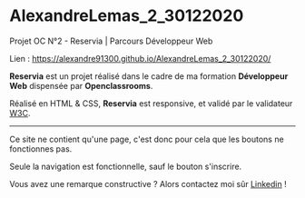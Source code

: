 # AlexandreLemas_2_30122020
Projet OC N°2 - Reservia | Parcours Développeur Web

Lien : https://alexandre91300.github.io/AlexandreLemas_2_30122020/

**Reservia** est un projet réalisé dans le cadre de ma formation **Développeur Web** dispensée par **Openclassrooms**.

Réalisé en HTML & CSS, **Reservia** est responsive, et validé par le validateur [W3C](https://validator.w3.org/).

----------

Ce site ne contient qu'une page, c'est donc pour cela que les boutons ne fonctionnes pas.

Seule la navigation est fonctionnelle, sauf le bouton s'inscrire.

Vous avez une remarque constructive ? Alors contactez moi sûr [Linkedin](https://www.linkedin.com/in/alexandre-lemas) !
